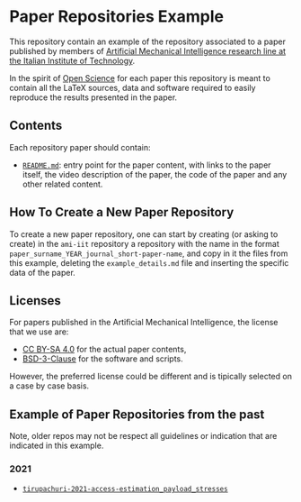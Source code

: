 # Paper Repositories Example 

This repository contain an example of the repository associated to a paper published by members of [Artificial Mechanical Intelligence research line at the Italian Institute of Technology](https://ami.iit.it/).

In the spirit of [Open Science](https://en.wikipedia.org/wiki/Open_science) for each paper this repository is meant to contain all the LaTeX sources, data and software required to 
easily reproduce the results presented in the paper.

## Contents

Each repository paper should contain:
* [`README.md`](README.md): entry point for the paper content, with links to the paper itself, the video description of the paper, the code of the paper and any other related content.

## How To Create a New Paper Repository

To create a new paper repository, one can start by creating (or asking to create) in the `ami-iit` repository a repository with the name in the format `paper_surname_YEAR_journal_short-paper-name`, and copy in it the files from this example, deleting the `example_details.md` file and inserting the specific data of the paper.

## Licenses

For papers published in the Artificial Mechanical Intelligence, the license that we use are:
* [CC BY-SA 4.0](https://creativecommons.org/licenses/by-sa/4.0/) for the actual paper contents,
* [BSD-3-Clause](https://opensource.org/licenses/BSD-3-Clause) for the software and scripts.

However, the preferred license could be different and is tipically selected on a case by case basis.

## Example of Paper Repositories from the past

Note, older repos may not be respect all guidelines or indication that are indicated in this example.

### 2021 

* [`tirupachuri-2021-access-estimation_payload_stresses`](https://github.com/ami-iit/tirupachuri-2021-access-estimation_payload_stresses)
